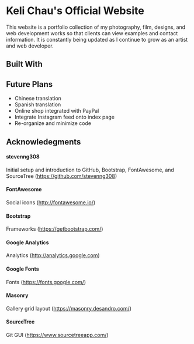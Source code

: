 # Keli Chau's Official Website

This website is a portfolio collection of my photography, film, designs, and web development works so that clients can view examples and contact information. It is constantly being updated as I continue to grow as an artist and web developer.

## Built With 

## Future Plans
* Chinese translation
* Spanish translation
* Online shop integrated with PayPal
* Integrate Instagram feed onto index page
* Re-organize and minimize code

## Acknowledegments

#### stevenng308
Initial setup and introduction to GitHub, Bootstrap, FontAwesome, and SourceTree (https://github.com/stevenng308)

#### FontAwesome
Social icons (http://fontawesome.io/)

#### Bootstrap
Frameworks (https://getbootstrap.com/)

#### Google Analytics
Analytics (http://analytics.google.com)

#### Google Fonts
Fonts (https://fonts.google.com/)

#### Masonry
Gallery grid layout (https://masonry.desandro.com/)

#### SourceTree
Git GUI (https://www.sourcetreeapp.com/)




